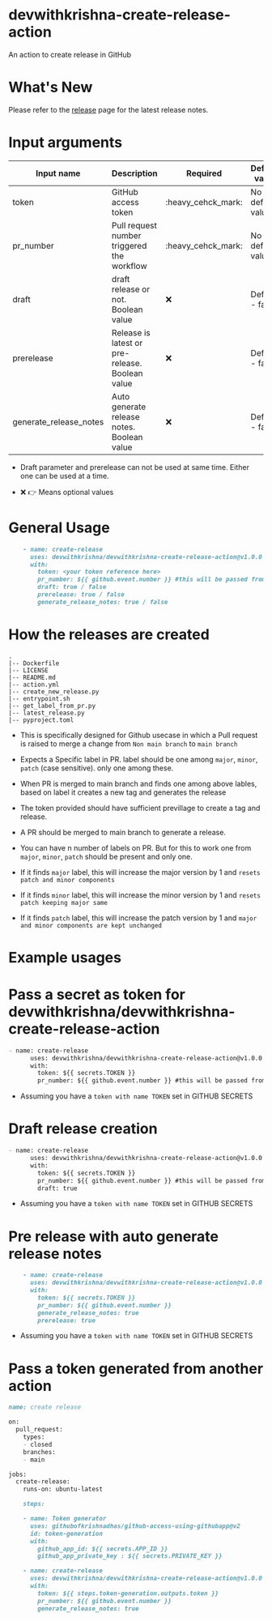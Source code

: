 # devwithkrishna-create-release-action
An action to create release in GitHub

# What's New

Please refer to the [release](https://github.com/devwithkrishna/devwithkrishna-create-release-action/releases) page for the latest release notes.

# Input arguments

| Input name | Description                                     | Required           | Default value    |
|------------|-------------------------------------------------|--------------------|------------------|
| token | GitHub access token                             | :heavy_cehck_mark: | No default value | 
|pr_number | Pull request number triggered the workflow      | :heavy_cehck_mark: | No default value |
| draft | draft release or not. Boolean value             | ❌                  | Default - false |
| prerelease | Release is latest or pre-release. Boolean value | ❌ | Default - false |
| generate_release_notes | Auto generate release notes. Boolean value      | ❌ | Default - false |

* Draft parameter and prerelease can not be used at same time. Either one can be used at a time.

* ❌ 👉 Means optional values

# General Usage 

```markdown
    - name: create-release
      uses: devwithkrishna/devwithkrishna-create-release-action@v1.0.0
      with:
        token: <your token reference here>
        pr_number: ${{ github.event.number }} #this will be passed from workflow 
        draft: true / false
        prerelease: true / false
        generate_release_notes: true / false
```

# How the releases are created
```shell
.
|-- Dockerfile
|-- LICENSE
|-- README.md
|-- action.yml
|-- create_new_release.py
|-- entrypoint.sh
|-- get_label_from_pr.py
|-- latest_release.py
|-- pyproject.toml
```

* This is specifically designed for Github usecase in which a Pull request is raised to merge a change from `Non main branch` to `main branch`

* Expects a Specific label in PR. label should be one among `major`, `minor`, `patch` (case sensitive). only one among these.

* When PR is merged to main branch and finds one among above lables, based on label it creates a new tag and generates the release

* The token provided should have sufficient previllage to create a tag and release.

* A PR should be merged to main branch to generate a release.

* You can have n number of labels on PR. But for this to work one from `major`, `minor`, `patch` should be present and only one.

* If it finds `major` label, this will increase the major version by 1 and `resets patch and minor components`

* If it finds `minor` label, this will increase the minor version by 1 and `resets patch keeping major same`

* If it finds `patch` label, this will increase the patch version by 1 and `major and minor components are kept unchanged`

# Example usages

# Pass a secret as token for devwithkrishna/devwithkrishna-create-release-action 

```markdown
- name: create-release
      uses: devwithkrishna/devwithkrishna-create-release-action@v1.0.0
      with:
        token: ${{ secrets.TOKEN }}
        pr_number: ${{ github.event.number }} #this will be passed from workflow 
```
* Assuming you have a `token with name TOKEN` set in GITHUB SECRETS  

# Draft release creation

```markdown
- name: create-release
      uses: devwithkrishna/devwithkrishna-create-release-action@v1.0.0
      with:
        token: ${{ secrets.TOKEN }}
        pr_number: ${{ github.event.number }} #this will be passed from workflow 
        draft: true
```
* Assuming you have a `token with name TOKEN` set in GITHUB SECRETS

# Pre release with auto generate release notes

```markdown
    - name: create-release
      uses: devwithkrishna/devwithkrishna-create-release-action@v1.0.0
      with:
        token: ${{ secrets.TOKEN }}
        pr_number: ${{ github.event.number }}
        generate_release_notes: true
        prerelease: true
```
* Assuming you have a `token with name TOKEN` set in GITHUB SECRETS


# Pass a token generated from another action

```markdown
name: create release

on:
  pull_request:
    types:
    - closed
    branches:
    - main

jobs:
  create-release:
    runs-on: ubuntu-latest

    steps:

    - name: Token generator
      uses: githubofkrishnadhas/github-access-using-githubapp@v2
      id: token-generation
      with:
        github_app_id: ${{ secrets.APP_ID }}
        github_app_private_key : ${{ secrets.PRIVATE_KEY }}

    - name: create-release
      uses: devwithkrishna/devwithkrishna-create-release-action@v1.0.0
      with:
        token: ${{ steps.token-generation.outputs.token }}
        pr_number: ${{ github.event.number }}
        generate_release_notes: true
```

